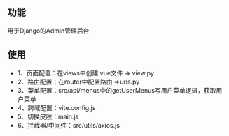 ## 功能
用于Django的Admin管理后台
## 使用
* 1、页面配置：在views中创建.vue文件 => view.py
* 2、路由配置：在router中配置路由 =>urls.py
* 3、菜单配置：src/api/menus中的getUserMenus写用户菜单逻辑，获取用户菜单
* 4、跨域配置：vite.config.js
* 5、切换皮肤：main.js
* 6、拦截器/中间件：src/utils/axios.js
